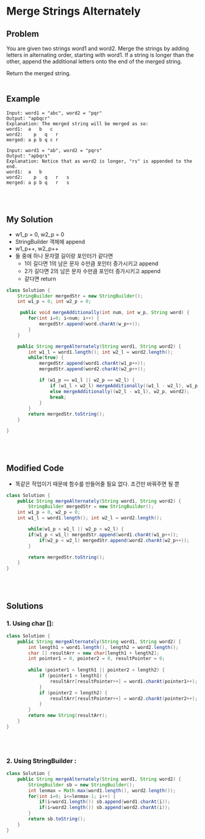 # Merge Strings Alternately

## Problem
You are given two strings word1 and word2. Merge the strings by adding letters in alternating order, starting with word1. If a string is longer than the other, append the additional letters onto the end of the merged string.

Return the merged string.
<br><br>

## Example
```
Input: word1 = "abc", word2 = "pqr"
Output: "apbqcr"
Explanation: The merged string will be merged as so:
word1:  a   b   c
word2:    p   q   r
merged: a p b q c r
```
```
Input: word1 = "ab", word2 = "pqrs"
Output: "apbqrs"
Explanation: Notice that as word2 is longer, "rs" is appended to the end.
word1:  a   b 
word2:    p   q   r   s
merged: a p b q   r   s
```
<br><br>
## My Solution
- w1_p = 0, w2_p = 0
- StringBuilder 객체에 append
- w1_p++, w2_p++
- 둘 중에 하나 문자열 길이랑 포인터가 같다면
    - 1이 길다면 1의 남은 문자 수만큼 포인터 증가시키고 append
    - 2가 길다면 2의 남은 문자 수만큼 포인터 증가시키고 append
    - 같다면 return

```java
class Solution {
    StringBuilder mergedStr = new StringBuilder();
    int w1_p = 0; int w2_p = 0;

     public void mergeAdditionally(int num, int w_p, String word) {
        for(int i=0; i<num; i++) {
            mergedStr.append(word.charAt(w_p++));
        }
    }

    public String mergeAlternately(String word1, String word2) {
        int w1_l = word1.length(); int w2_l = word2.length();
        while(true) {
            mergedStr.append(word1.charAt(w1_p++));
            mergedStr.append(word2.charAt(w2_p++));

            if (w1_p == w1_l || w2_p == w2_l) {
                if (w1_l > w2_l) mergeAdditionally((w1_l - w2_l), w1_p, word1);
                else mergeAdditionally((w2_l - w1_l), w2_p, word2); 
                break;
            }
        }
        return mergedStr.toString();
    }

}
```
<br><br>

## Modified Code
- 똑같은 작업이기 때문에 함수를 만들어줄 필요 없다. 조건만 바꿔주면 될 뿐

```java
class Solution {
    public String mergeAlternately(String word1, String word2) {
        StringBuilder mergedStr = new StringBuilder();
	int w1_p = 0, w2_p = 0;
	int w1_l = word1.length(); int w2_l = word2.length();

        while(w1_p < w1_l || w2_p < w2_l) {
	    if(w1_p < w1_l) mergedStr.append(word1.charAt(w1_p++));
            if(w2_p < w2_l) mergedStr.append(word2.charAt(w2_p++));
        }

        return mergedStr.toString();
    }
}
```
<br><br>
## Solutions
### 1. Using char []:
```java
class Solution {	
	public String mergeAlternately(String word1, String word2) {
		int length1 = word1.length(), length2 = word2.length();	
		char [] resultArr = new char[length1 + length2];
		int pointer1 = 0, pointer2 = 0, resultPointer = 0;
			
		while (pointer1 < length1 || pointer2 < length2) {
			if (pointer1 < length1) {
				resultArr[resultPointer++] = word1.charAt(pointer1++);
			}
			if (pointer2 < length2) {
				resultArr[resultPointer++] = word2.charAt(pointer2++);
			}	
		}
		return new String(resultArr);
	}
}
```
<br><br>
### 2. Using StringBuilder : 
```java
class Solution {
	public String mergeAlternately(String word1, String word2) {
		StringBuilder sb = new StringBuilder();
		int lenmax = Math.max(word1.length(), word2.length());
		for(int i=0; i<=lenmax-1; i++) {
			if(i<word1.length()) sb.append(word1.charAt(i));
			if(i<word2.length()) sb.append(word2.charAt(i));
		}
		return sb.toString();
	}
}
```
